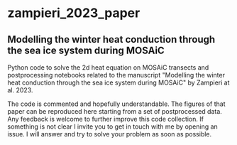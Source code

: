 # zampieri_2023_paper

## Modelling the winter heat conduction through the sea ice system during MOSAiC

Python code to solve the 2d heat equation on MOSAiC transects and postprocessing notebooks related to the manuscript "Modelling the winter heat conduction through the sea ice system during MOSAiC" by Zampieri at al. 2023. 

The code is commented and hopefully understandable. The figures of that paper can be reproduced here starting from a set of postprocessed data. Any feedback is welcome to further improve this code collection. If something is not clear I invite you to get in touch with me by opening an issue. I will answer and try to solve your problem as soon as possible.  
